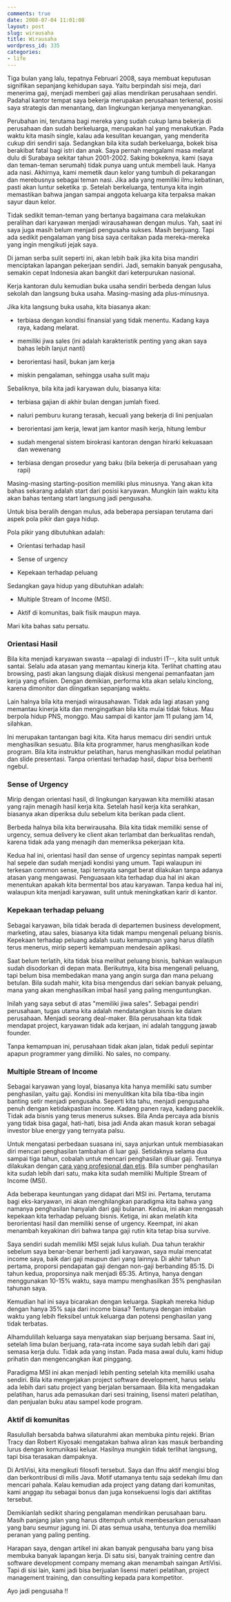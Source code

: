 ```yaml
---
comments: true
date: 2008-07-04 11:01:08
layout: post
slug: wirausaha
title: Wirausaha
wordpress_id: 335
categories:
- life
---
```


Tiga bulan yang lalu, tepatnya Februari 2008, saya membuat keputusan signifikan sepanjang kehidupan saya. 
Yaitu berpindah sisi meja, dari menerima gaji, menjadi memberi gaji alias mendirikan perusahaan sendiri. Padahal kantor tempat saya bekerja merupakan perusahaan terkenal, posisi saya strategis dan menantang, dan lingkungan kerjanya menyenangkan.

Perubahan ini, terutama bagi mereka yang sudah cukup lama bekerja di perusahaan dan sudah berkeluarga, merupakan hal yang menakutkan. 
Pada waktu kita masih single, kalau ada kesulitan keuangan, yang menderita cukup diri sendiri saja. Sedangkan bila kita sudah berkeluarga, bokek bisa berakibat fatal bagi istri dan anak. Saya pernah mengalami masa melarat dulu di Surabaya sekitar tahun 2001-2002. Saking bokeknya, kami (saya dan teman-teman serumah) tidak punya uang untuk membeli lauk. Hanya ada nasi. Akhirnya, kami memetik daun kelor yang tumbuh di pekarangan dan merebusnya sebagai teman nasi. Jika ada yang memiliki ilmu kebatinan, pasti akan luntur seketika :p. Setelah berkeluarga, tentunya kita ingin memastikan bahwa jangan sampai anggota keluarga kita terpaksa makan sayur daun kelor.

Tidak sedikit teman-teman yang bertanya bagaimana cara melakukan peralihan dari karyawan menjadi wirausahawan dengan mulus. Yah, saat ini saya juga masih belum menjadi pengusaha sukses. Masih berjuang. Tapi ada sedikit pengalaman yang bisa saya ceritakan pada mereka-mereka yang ingin mengikuti jejak saya. 

Di jaman serba sulit seperti ini, akan lebih baik jika kita bisa mandiri menciptakan lapangan pekerjaan sendiri. Jadi, semakin banyak pengusaha, semakin cepat Indonesia akan bangkit dari keterpurukan nasional.

Kerja kantoran dulu kemudian buka usaha sendiri berbeda dengan lulus sekolah dan langsung buka usaha. Masing-masing ada plus-minusnya. 

Jika kita langsung buka usaha, kita biasanya akan: 



	
  * terbiasa dengan kondisi finansial yang tidak menentu. Kadang kaya raya, kadang melarat. 

	
  * memiliki jiwa sales (ini adalah karakteristik penting yang akan saya bahas lebih lanjut nanti)

	
  * berorientasi hasil, bukan jam kerja

	
  * miskin pengalaman, sehingga usaha sulit maju




Sebaliknya, bila kita jadi karyawan dulu, biasanya kita: 

	
  * terbiasa gajian di akhir bulan dengan jumlah fixed. 

	
  * naluri pemburu kurang terasah, kecuali yang bekerja di lini penjualan

	
  * berorientasi jam kerja, lewat jam kantor masih kerja, hitung lembur

	
  * sudah mengenal sistem birokrasi kantoran dengan hirarki kekuasaan dan wewenang

	
  * terbiasa dengan prosedur yang baku (bila bekerja di perusahaan yang rapi)




Masing-masing starting-position memiliki plus minusnya. Yang akan kita bahas sekarang adalah start dari posisi karyawan. Mungkin lain waktu kita akan bahas tentang start langsung jadi pengusaha. 

Untuk bisa beralih dengan mulus, ada beberapa persiapan terutama dari aspek pola pikir dan gaya hidup. 

Pola pikir yang dibutuhkan adalah: 

	
  * Orientasi terhadap hasil

	
  * Sense of urgency

	
  * Kepekaan terhadap peluang




Sedangkan gaya hidup yang dibutuhkan adalah: 

	
  * Multiple Stream of Income (MSI).

	
  * Aktif di komunitas, baik fisik maupun maya.




Mari kita bahas satu persatu.




### Orientasi Hasil


Bila kita menjadi karyawan swasta --apalagi di industri IT--, kita sulit untuk santai. Selalu ada atasan yang memantau kinerja kita. Terlihat chatting atau browsing, pasti akan langsung diajak diskusi mengenai pemanfaatan jam kerja yang efisien. Dengan demikian, performa kita akan selalu kinclong, karena dimonitor dan diingatkan sepanjang waktu.

Lain halnya bila kita menjadi wirausahawan. Tidak ada lagi atasan yang memantau kinerja kita dan mengingatkan bila kita mulai tidak fokus. Mau berpola hidup PNS, monggo. Mau sampai di kantor jam 11 pulang jam 14, silahkan.

Ini merupakan tantangan bagi kita. Kita harus memacu diri sendiri untuk menghasilkan sesuatu. Bila kita programmer, harus menghasilkan kode program. Bila kita instruktur pelatihan, harus menghasilkan modul pelatihan dan slide presentasi. Tanpa orientasi terhadap hasil, dapur bisa berhenti ngebul.



### Sense of Urgency


Mirip dengan orientasi hasil, di lingkungan karyawan kita memiliki atasan yang rajin menagih hasil kerja kita. Setelah hasil kerja kita serahkan, biasanya akan diperiksa dulu sebelum kita berikan pada client. 

Berbeda halnya bila kita berwirausaha. Bila kita tidak memiliki sense of urgency, semua delivery ke client akan terlambat dan berkualitas rendah, karena tidak ada yang menagih dan memeriksa pekerjaan kita.

Kedua hal ini, orientasi hasil dan sense of urgency sepintas nampak seperti hal sepele dan sudah menjadi kondisi yang umum. Tapi walaupun ini terkesan common sense, tapi ternyata sangat berat dilakukan tanpa adanya atasan yang mengawasi. Penguasaan kita terhadap dua hal ini akan menentukan apakah kita bermental bos atau karyawan. Tanpa kedua hal ini, walaupun kita menjadi karyawan, sulit untuk meningkatkan karir di kantor.



### Kepekaan terhadap peluang


Sebagai karyawan, bila tidak berada di departemen business development, marketing, atau sales, biasanya kita tidak mampu mengenali peluang bisnis. Kepekaan terhadap peluang adalah suatu kemampuan yang harus dilatih terus menerus, mirip seperti kemampuan mendesain aplikasi.

Saat belum terlatih, kita tidak bisa melihat peluang bisnis, bahkan walaupun sudah disodorkan di depan mata. Berikutnya, kita bisa mengenali peluang, tapi belum bisa membedakan mana yang angin surga dan mana peluang betulan. Bila sudah mahir, kita bisa mengendus dari sekian banyak peluang, mana yang akan menghasilkan imbal hasil yang paling menguntungkan.

Inilah yang saya sebut di atas "memiliki jiwa sales". Sebagai pendiri perusahaan, tugas utama kita adalah mendatangkan bisnis ke dalam perusahaan. Menjadi seorang deal-maker. Bila perusahaan kita tidak mendapat project, karyawan tidak ada kerjaan, ini adalah tanggung jawab founder. 

Tanpa kemampuan ini, perusahaan tidak akan jalan, tidak peduli sepintar apapun programmer yang dimiliki. No sales, no company.



### Multiple Stream of Income


Sebagai karyawan yang loyal, biasanya kita hanya memiliki satu sumber penghasilan, yaitu gaji. Kondisi ini menyulitkan kita bila tiba-tiba ingin banting setir menjadi pengusaha. Seperti kita tahu, menjadi pengusaha penuh dengan ketidakpastian income. Kadang panen raya, kadang paceklik. Tidak ada bisnis yang terus menerus sukses. Bila Anda percaya ada bisnis yang tidak bisa gagal, hati-hati, bisa jadi Anda akan masuk koran sebagai investor blue energy yang ternyata palsu.

Untuk mengatasi perbedaan suasana ini, saya anjurkan untuk membiasakan diri mencari penghasilan tambahan di luar gaji. Setidaknya selama dua sampai tiga tahun, cobalah untuk mencari penghasilan diluar gaji. Tentunya dilakukan dengan [cara yang profesional dan etis](http://endy.artivisi.com/blog/life/nyambi-bolehkah/). Bila sumber penghasilan kita sudah lebih dari satu, maka kita sudah memiliki Multiple Stream of Income (MSI).

Ada beberapa keuntungan yang didapat dari MSI ini. Pertama, terutama bagi eks-karyawan, ini akan menghilangkan paradigma kita bahwa yang namanya penghasilan hanyalah dari gaji bulanan. Kedua, ini akan mengasah kepekaan kita terhadap peluang bisnis. Ketiga, ini akan melatih kita berorientasi hasil dan memiliki sense of urgency. Keempat, ini akan menambah keyakinan diri bahwa tanpa gaji rutin kita tetap bisa survive. 

Saya sendiri sudah memiliki MSI sejak lulus kuliah. Dua tahun terakhir sebelum saya benar-benar berhenti jadi karyawan, saya mulai mencatat income saya, baik dari gaji maupun dari yang lainnya. Di akhir tahun pertama, proporsi pendapatan gaji dengan non-gaji berbanding 85:15. Di tahun kedua, proporsinya naik menjadi 65:35. Artinya, hanya dengan menggunakan 10-15% waktu, saya mampu menghasilkan 35% penghasilan tahunan saya. 

Kemudian hal ini saya bicarakan dengan keluarga. Siapkah mereka hidup dengan hanya 35% saja dari income biasa? Tentunya dengan imbalan waktu yang lebih fleksibel untuk keluarga dan potensi penghasilan yang tidak terbatas.

Alhamdulillah keluarga saya menyatakan siap berjuang bersama. Saat ini, setelah lima bulan berjuang, rata-rata income saya sudah lebih dari gaji semasa kerja dulu. Tidak ada yang instan. Pada masa awal dulu, kami hidup prihatin dan mengencangkan ikat pinggang. 

Paradigma MSI ini akan menjadi lebih penting setelah kita memiliki usaha sendiri. Bila kita mengerjakan project software development, harus selalu ada lebih dari satu project yang berjalan bersamaan. Bila kita mengadakan pelatihan, harus ada pemasukan dari sesi training, lisensi materi pelatihan, dan penjualan buku atau sampel kode program.



### Aktif di komunitas


Rasulullah bersabda bahwa silaturahmi akan membuka pintu rejeki. Brian Tracy dan Robert Kiyosaki mengatakan bahwa aliran kas masuk berbanding lurus dengan komunikasi keluar. Hasilnya mungkin tidak terlihat langsung, tapi bisa terasakan dampaknya. 

Di ArtiVisi, kita mengikuti filosofi tersebut. Saya dan Ifnu aktif mengisi blog dan berkontribusi di milis Java. Motif utamanya tentu saja sedekah ilmu dan mencari pahala. Kalau kemudian ada project yang datang dari komunitas, kami anggap itu sebagai bonus dan juga konsekuensi logis dari aktifitas tersebut.

Demikianlah sedikit sharing pengalaman mendirikan perusahaan baru. Masih panjang jalan yang harus ditempuh untuk membesarkan perusahaan yang baru seumur jagung ini. Di atas semua usaha, tentunya doa memiliki peranan yang paling penting.

Harapan saya, dengan artikel ini akan banyak pengusaha baru yang bisa membuka banyak lapangan kerja. Di satu sisi, banyak training centre dan software development company memang akan menambah saingan ArtiVisi. Tapi di sisi lain, kami jadi bisa berjualan lisensi materi pelatihan, project management training, dan consulting kepada para kompetitor. 

Ayo jadi pengusaha !!
